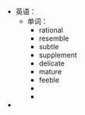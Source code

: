 - 英语：
	- 单词：
		- rational
		- resemble
		- subtle
		- supplement
		- delicate
		- mature
		- feeble
		-
		-
-